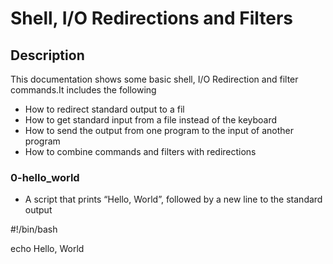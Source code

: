 # Shell, I/O Redirections and Filters

## Description
This documentation shows some basic shell, I/O Redirection and filter commands.It includes the following 

* How to redirect standard output to a fil
* How to get standard input from a file instead of the keyboard
* How to send the output from one program to the input of another program
* How to combine commands and filters with redirections

### 0-hello_world
- A script that prints “Hello, World”, followed by a new line to the standard output

#!/bin/bash

echo Hello, World
